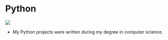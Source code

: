 # Python

<img src='https://logos-world.net/wp-content/uploads/2021/10/Python-Logo.png'>

- My Python projects were written during my degree in computer science.


